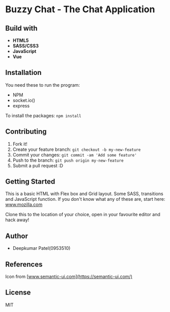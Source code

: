 # Buzzy Chat - The Chat Application 

## Build with 
* **HTML5**
* **SASS/CSS3**
* **JavaScript**
* **Vue**

## Installation 
You need these to run the program:

* NPM
* socket.io()
* express

To install the packages: `npm install`

## Contributing 

1. Fork it!
2. Create your feature branch: `git checkout -b my-new-feature`
3. Commit your changes: `git commit -am 'Add some feature'`
4. Push to the branch: `git push origin my-new-feature`
5. Submit a pull request :D

## Getting Started
This is a basic HTML with Flex box and Grid layout. Some SASS, transitions and JavaScript function.
If you don't know what any of these are, start here: www.mozilla.com

Clone this to the location of your choice, open in your favourite editor and hack away!

## Author
* Deepkumar Patel(0953510)

## References 

Icon from [www.semantic-ui.com](https://semantic-ui.com/)

## License
MIT
